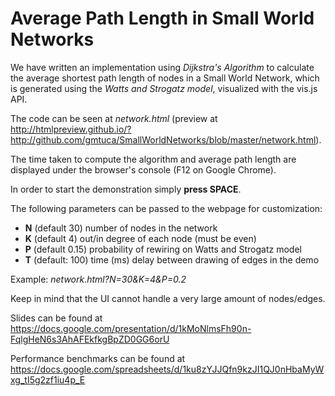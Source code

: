 # Average Path Length in Small World Networks

We have written an implementation using *Dijkstra's Algorithm* to calculate the average shortest path length of nodes in a Small World Network, which is generated using the *Watts and Strogatz model*, visualized with the vis.js API.

The code can be seen at *network.html* (preview at http://htmlpreview.github.io/?http://github.com/gmtuca/SmallWorldNetworks/blob/master/network.html).

The time taken to compute the algorithm and average path length are displayed under the browser's console (F12 on Google Chrome).

In order to start the demonstration simply **press SPACE**.

The following parameters can be passed to the webpage for customization:
- **N** (default 30) number of nodes in the network
- **K** (default 4) out/in degree of each node (must be even)
- **P** (default 0.15) probability of rewiring on Watts and Strogatz model
- **T** (default: 100) time (ms) delay between drawing of edges in the demo

Example: *network.html?N=30&K=4&P=0.2*

Keep in mind that the UI cannot handle a very large amount of nodes/edges.

Slides can be found at https://docs.google.com/presentation/d/1kMoNlmsFh90n-FqlgHeN6s3AhAFEkfkgBpZD0GG6orU

Performance benchmarks can be found at https://docs.google.com/spreadsheets/d/1ku8zYJJQfn9kzJI1QJ0nHbaMyWxg_tI5g2zf1iu4p_E
